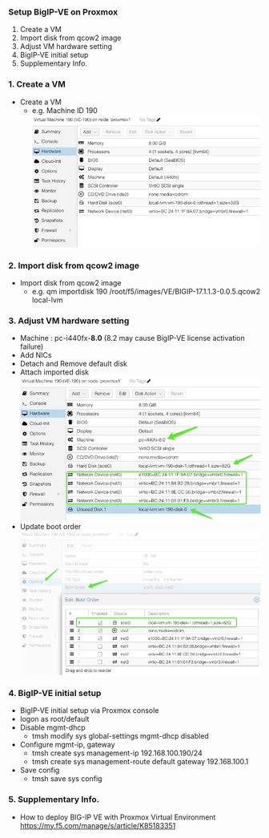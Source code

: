 ### Setup BigIP-VE on Proxmox
1. Create a VM
2. Import disk from qcow2 image
3. Adjust VM hardware setting
4. BigIP-VE initial setup
5. Supplementary Info.

### 1. Create a VM
+ Create a VM  
  + e.g. Machine ID 190
    ![alt text](image-26.png)

### 2. Import disk from qcow2 image
+ Import disk from qcow2 image
  + e.g. qm importdisk 190 /root/f5/images/VE/BIGIP-17.1.1.3-0.0.5.qcow2 local-lvm

### 3. Adjust VM hardware setting
+ Machine : pc-i440fx-**8.0** (8.2 may cause BigIP-VE license activation failure)
+ Add NICs
+ Detach and Remove default disk
+ Attach imported disk  
  ![alt text](image-27.png)
+ Update boot order  
  ![alt text](image-28.png)

### 4. BigIP-VE initial setup
+ BigIP-VE initial setup via Proxmox console
+ logon as root/default
+ Disable mgmt-dhcp
  + tmsh modify sys global-settings mgmt-dhcp disabled
+ Configure mgmt-ip, gateway
  + tmsh create sys management-ip 192.168.100.190/24
  + tmsh create sys management-route default gateway 192.168.100.1
+ Save config
  + tmsh save sys config

### 5. Supplementary Info.
+ How to deploy BIG-IP VE with Proxmox Virtual Environment
  https://my.f5.com/manage/s/article/K85183351

